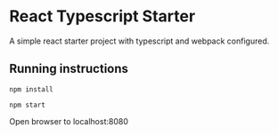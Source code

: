 # React Typescript Starter

A simple react starter project with typescript and webpack configured.

## Running instructions
```npm install```

```npm start```

Open browser to localhost:8080